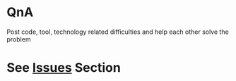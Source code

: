 # QnA
Post code, tool, technology related difficulties and help each other solve the problem

# See [Issues](https://github.com/opendatapune/QnA/issues) Section
